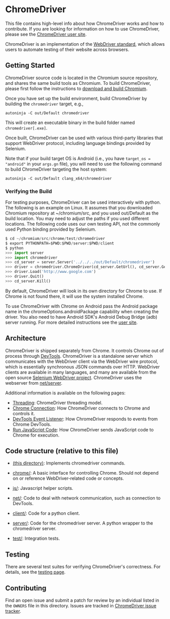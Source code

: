 # ChromeDriver

This file contains high-level info about how ChromeDriver works and how to
contribute. If you are looking for information on how to use ChromeDriver,
please see the [ChromeDriver user site](https://chromedriver.chromium.org/).

ChromeDriver is an implementation of the
[WebDriver standard](https://w3c.github.io/webdriver/),
which allows users to automate testing of their website across browsers.

## Getting Started

ChromeDriver source code is located in the Chromium source repository,
and shares the same build tools as Chromium.
To build ChromeDriver, please first follow the instructions to
[download and build Chromium](https://www.chromium.org/developers/how-tos/get-the-code).

Once you have set up the build environment,
build ChromeDriver by building the `chromedriver` target, e.g.,

```
autoninja -C out/Default chromedriver
```

This will create an executable binary in the build folder named
`chromedriver[.exe]`.

Once built, ChromeDriver can be used with various third-party libraries that
support WebDriver protocol, including language bindings provided by Selenium.

Note that if your build target OS is Android (i.e., you have
`target_os = "android"` in your `args.gn` file), you will need to use the
following command to build ChromeDriver targeting the host system:

```
autoninja -C out/Default clang_x64/chromedriver
```

### Verifying the Build

For testing purposes, ChromeDriver can be used interactively with python.
The following is an example on Linux. It assumes that you downloaded Chromium
repository at ~/chromium/src, and you used out/Default as the build location.
You may need to adjust the paths if you used different locations.
The following code uses our own testing API, not the commonly used Python
binding provided by Selenium.

```python
$ cd ~/chromium/src/chrome/test/chromedriver
$ export PYTHONPATH=$PWD:$PWD/server:$PWD/client
$ python
>>> import server
>>> import chromedriver
>>> cd_server = server.Server('../../../out/Default/chromedriver')
>>> driver = chromedriver.ChromeDriver(cd_server.GetUrl(), cd_server.GetPid())
>>> driver.Load('http://www.google.com')
>>> driver.Quit()
>>> cd_server.Kill()
```

By default, ChromeDriver will look in its own directory for Chrome to use.
If Chrome is not found there, it will use the system installed Chrome.

To use ChromeDriver with Chrome on Android pass the Android package name in the
chromeOptions.androidPackage capability when creating the driver. You also need
to have Android SDK's Android Debug Bridge (adb) server running. For
more detailed instructions see the [user site](https://chromedriver.chromium.org/getting-started/getting-started---android).

## Architecture

ChromeDriver is shipped separately from Chrome. It controls Chrome out of
process through [DevTools](https://chromedevtools.github.io/devtools-protocol/).
ChromeDriver is a standalone server which
communicates with the WebDriver client via the WebDriver wire protocol, which
is essentially synchronous JSON commands over HTTP. WebDriver clients are
available in many languages, and many are available from the open source
[Selenium WebDriver project](https://www.selenium.dev/).
ChromeDriver uses the webserver from
[net/server](https://source.chromium.org/chromium/chromium/src/+/master:net/server/).

Additional information is available on the following pages:
* [Threading](docs/threading.md): ChromeDriver threading model.
* [Chrome Connection](docs/chrome_connection.md):
  How ChromeDriver connects to Chrome and controls it.
* [DevTools Event Listener](docs/event_listener.md):
  How ChromeDriver responds to events from Chrome DevTools.
* [Run JavaScript Code](docs/run_javascript.md):
  How ChromeDriver sends JavaScript code to Chrome for execution.

## Code structure (relative to this file)

* [(this directory)](.):
Implements chromedriver commands.

* [chrome/](chrome/):
A basic interface for controlling Chrome. Should not depend on or reference
WebDriver-related code or concepts.

* [js/](js/):
Javascript helper scripts.

* [net/](net/):
Code to deal with network communication, such as connection to DevTools.

* [client/](client/):
Code for a python client.

* [server/](server/):
Code for the chromedriver server.
A python wrapper to the chromedriver server.

* [test/](test/):
Integration tests.

## Testing

There are several test suites for verifying ChromeDriver's correctness.
For details, see the [testing page](docs/testing.md).

## Contributing

Find an open issue and submit a patch for review by an individual listed in
the `OWNERS` file in this directory. Issues are tracked in
[ChromeDriver issue tracker](https://crbug.com/chromedriver).
